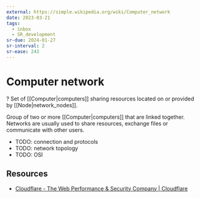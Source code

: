 ```yaml
---
external: https://simple.wikipedia.org/wiki/Computer_network
date: 2023-03-21
tags:
  - inbox
  - SR_development
sr-due: 2024-01-27
sr-interval: 2
sr-ease: 243
---
```


# Computer network
?
Set of [[Computer|computers]] sharing resources located on or provided by
[[Node|network_nodes]].

Group of two or more [[Computer|computers]] that are linked together. Networks
are usually used to share resources, exchange files or communicate with other
users.

- TODO: connection and protocols
- TODO: network topology
- TODO: OSI

## Resources

- [Cloudflare - The Web Performance & Security Company | Cloudflare](https://www.cloudflare.com/)
